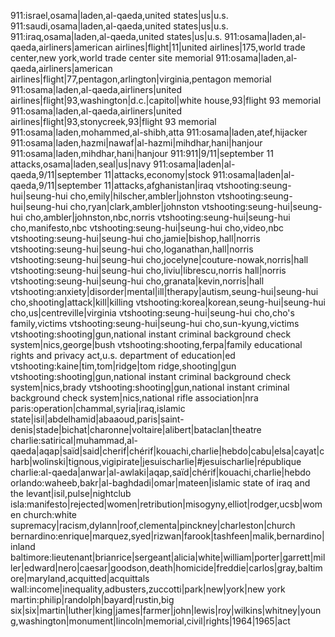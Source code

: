 911:israel,osama|laden,al-qaeda,united states|us|u.s.
911:saudi,osama|laden,al-qaeda,united states|us|u.s.
911:iraq,osama|laden,al-qaeda,united states|us|u.s.
911:osama|laden,al-qaeda,airliners|american airlines|flight|11|united airlines|175,world trade center,new york,world trade center site memorial
911:osama|laden,al-qaeda,airliners|american airlines|flight|77,pentagon,arlington|virginia,pentagon memorial
911:osama|laden,al-qaeda,airliners|united airlines|flight|93,washington|d.c.|capitol|white house,93|flight 93 memorial
911:osama|laden,al-qaeda,airliners|united airlines|flight|93,stonycreek,93|flight 93 memorial
911:osama|laden,mohammed,al-shibh,atta
911:osama|laden,atef,hijacker
911:osama|laden,hazmi|nawaf|al-hazmi|mihdhar,hani|hanjour
911:osama|laden,mihdhar,hani|hanjour
911:911|9/11|september 11 attacks,osama|laden,seal|us|navy
911:osama|laden|al-qaeda,9/11|september 11|attacks,economy|stock
911:osama|laden|al-qaeda,9/11|september 11|attacks,afghanistan|iraq
vtshooting:seung-hui|seung-hui cho,emily|hilscher,ambler|johnston
vtshooting:seung-hui|seung-hui cho,ryan|clark,ambler|johnston
vtshooting:seung-hui|seung-hui cho,ambler|johnston,nbc,norris
vtshooting:seung-hui|seung-hui cho,manifesto,nbc
vtshooting:seung-hui|seung-hui cho,video,nbc
vtshooting:seung-hui|seung-hui cho,jamie|bishop,hall|norris
vtshooting:seung-hui|seung-hui cho,loganathan,hall|norris
vtshooting:seung-hui|seung-hui cho,jocelyne|couture-nowak,norris|hall
vtshooting:seung-hui|seung-hui cho,liviu|librescu,norris hall|norris
vtshooting:seung-hui|seung-hui cho,granata|kevin,norris|hall
vtshooting:anxiety|disorder|mental|ill|therapy|autism,seung-hui|seung-hui cho,shooting|attack|kill|killing
vtshooting:korea|korean,seung-hui|seung-hui cho,us|centreville|virginia
vtshooting:seung-hui|seung-hui cho,cho's family,victims
vtshooting:seung-hui|seung-hui cho,sun-kyung,victims
vtshooting:shooting|gun,national instant criminal background check system|nics,george|bush
vtshooting:shooting,ferpa|family educational rights and privacy act,u.s. department of education|ed
vtshooting:kaine|tim,tom|ridge|tom ridge,shooting|gun
vtshooting:shooting|gun,national instant criminal background check system|nics,brady
vtshooting:shooting|gun,national instant criminal background check system|nics,national rifle association|nra
paris:operation|chammal,syria|iraq,islamic state|isil|abdelhamid|abaaoud,paris|saint-denis|stade|bichat|charonne|voltaire|alibert|bataclan|theatre
charlie:satirical|muhammad,al-qaeda|aqap|saïd|said|cherif|chérif|kouachi,charlie|hebdo|cabu|elsa|cayat|charb|wolinski|tignous,vigipirate|jesuischarlie|#jesuischarlie|république
charlie:al-qaeda|anwar|al-awlaki|aqap,saïd|chérif|kouachi,charlie|hebdo
orlando:waheeb,bakr|al-baghdadi|omar|mateen|islamic state of iraq and the levant|isil,pulse|nightclub
isla:manifesto|rejected|women|retribution|misogyny,elliot|rodger,ucsb|women
church:white supremacy|racism,dylann|roof,clementa|pinckney|charleston|church
bernardino:enrique|marquez,syed|rizwan|farook|tashfeen|malik,bernardino|inland
baltimore:lieutenant|brianrice|sergeant|alicia|white|william|porter|garrett|miller|edward|nero|caesar|goodson,death|homicide|freddie|carlos|gray,baltimore|maryland,acquitted|acquittals
wall:income|inequality,adbusters,zuccotti|park|new|york|new york
martin:philip|randolph|bayard|rustin,big six|six|martin|luther|king|james|farmer|john|lewis|roy|wilkins|whitney|young,washington|monument|lincoln|memorial,civil|rights|1964|1965|act
